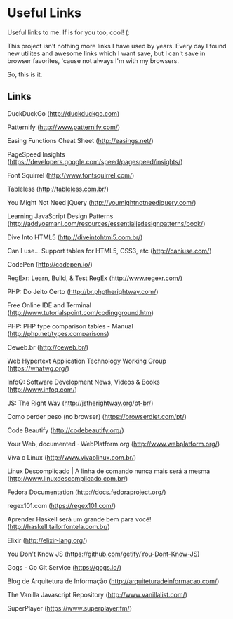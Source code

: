 # Useful Links

Useful links to me. If is for you too, cool! (:

This project isn't nothing more links I have used by years. Every day I found new utilites and awesome links which I want save, but I can't save in browser favorites, 'cause not always I'm with my browsers.

So, this is it.

## Links

DuckDuckGo (http://duckduckgo.com)

Patternify (http://www.patternify.com/)

Easing Functions Cheat Sheet (http://easings.net/)

PageSpeed Insights (https://developers.google.com/speed/pagespeed/insights/)

Font Squirrel (http://www.fontsquirrel.com/)

Tableless (http://tableless.com.br/)

You Might Not Need jQuery (http://youmightnotneedjquery.com/)

Learning JavaScript Design Patterns (http://addyosmani.com/resources/essentialjsdesignpatterns/book/)

Dive Into HTML5 (http://diveintohtml5.com.br/)

Can I use... Support tables for HTML5, CSS3, etc (http://caniuse.com/)

CodePen (http://codepen.io/)

RegExr: Learn, Build, & Test RegEx (http://www.regexr.com/)

PHP: Do Jeito Certo (http://br.phptherightway.com/)

Free Online IDE and Terminal (http://www.tutorialspoint.com/codingground.htm)

PHP: PHP type comparison tables - Manual (http://php.net/types.comparisons)

Ceweb.br (http://ceweb.br/)

Web Hypertext Application Technology Working Group (https://whatwg.org/)

InfoQ: Software Development News, Videos & Books (http://www.infoq.com/)

JS: The Right Way (http://jstherightway.org/pt-br/)

Como perder peso (no browser) (https://browserdiet.com/pt/)

Code Beautify (http://codebeautify.org/)

Your Web, documented · WebPlatform.org (http://www.webplatform.org/)

Viva o Linux (http://www.vivaolinux.com.br/)

Linux Descomplicado | A linha de comando nunca mais será a mesma (http://www.linuxdescomplicado.com.br/)

Fedora Documentation (http://docs.fedoraproject.org/)

regex101.com (https://regex101.com/)

Aprender Haskell será um grande bem para você! (http://haskell.tailorfontela.com.br/)

Elixir (http://elixir-lang.org/)

You Don't Know JS (https://github.com/getify/You-Dont-Know-JS)

Gogs - Go Git Service (https://gogs.io/)

Blog de Arquitetura de Informação (http://arquiteturadeinformacao.com/)

The Vanilla Javascript Repository (http://www.vanillalist.com/)

SuperPlayer (https://www.superplayer.fm/)
